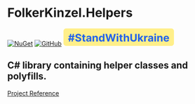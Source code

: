 # FolkerKinzel.Helpers
[![NuGet](https://img.shields.io/nuget/v/FolkerKinzel.Helpers)](https://www.nuget.org/packages/FolkerKinzel.Helpers/)
[![GitHub](https://img.shields.io/github/license/FolkerKinzel/Helpers)](https://github.com/FolkerKinzel/Helpers/blob/master/LICENSE)
[![Stand With Ukraine](https://raw.githubusercontent.com/vshymanskyy/StandWithUkraine/main/badges/StandWithUkraine.svg)](https://stand-with-ukraine.pp.ua)

## C# library containing helper classes and polyfills.
[Project Reference](https://folkerkinzel.github.io/Helpers/reference/)

